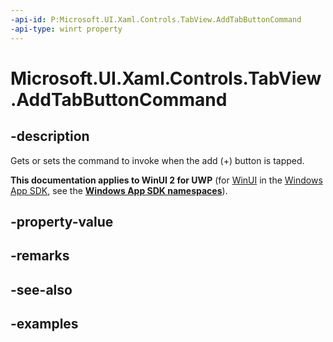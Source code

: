 ```yaml
---
-api-id: P:Microsoft.UI.Xaml.Controls.TabView.AddTabButtonCommand
-api-type: winrt property
---
```


# Microsoft.UI.Xaml.Controls.TabView.AddTabButtonCommand

<!--
public System.Windows.Input.ICommand AddTabButtonCommand { get; set; }
-->

## -description

Gets or sets the command to invoke when the add (+) button is tapped.

**This documentation applies to WinUI 2 for UWP** (for [WinUI](/windows/apps/winui/winui3/) in the [Windows App SDK](/windows/apps/windows-app-sdk/), see the **[Windows App SDK namespaces](/windows/windows-app-sdk/api/winrt/)**).

## -property-value

## -remarks

## -see-also

## -examples

